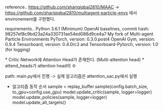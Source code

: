 reference..
https://github.com/shariqiqbal2810/MAAC
 -> https://github.com/shariqiqbal2810/multiagent-particle-envs 에서 environement를 구현했다.

requirements..
Python 3.6.1 (Minimum)
OpenAI baselines, commit hash: 98257ef8c9bd23a24a330731ae54ed086d9ce4a7
My fork of Multi-agent Particle Environments
PyTorch, version: 0.3.0.post4
OpenAI Gym, version: 0.9.4
Tensorboard, version: 0.4.0rc3 and Tensorboard-Pytorch, version: 1.0 (for logging)


<MAAC>
* Critic Network에 Attention Head가 존재한다. (Multi-attention head)
* attend_heads가 attention head의 수

path: main.py에서 진행 -> 실제 알고리즘은 attention_sac.py에서 실행

- 알고리즘 동작 순서
    sample = replay_buffer.sample(config.batch_size, to_gpu=config.use_gpu)
	model.update_critic(sample, logger=logger)
	model.update_policies(sample, logger=logger)
	model.update_all_targets()
